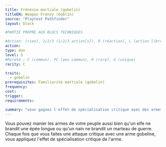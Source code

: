 ```yaml
---
title: Frénésie martiale (gobelin)
titleEN: Weapon Frenzy (Goblin)
source: "Playtest Pathfinder"
layout: block

#PARTIE PROPRE AUX BLOCS TECHNIQUES

#Action: (rien), 1/2/3 (1/2/3 action[s]), R (réaction), L (action libre)
action: 
type: don
level: 5
#Rareté : C (commun), PC (peu commun), R (rare), U (unique)
rarity: C

traits:
  - gobelin
prerequisites: Familiarité martiale (gobelin)
frequency:
cost:
trigger:
requirements:

summary: "vous gagnez l'effet de spécialisation critique avec des armes gobelines"
---
```


Vous pouvez manier les armes de votre peuple aussi bien qu'un elfe ne brandit une épée longue ou qu'un nain ne brandit un marteau de guerre. Chaque fois que vous faites une attaque critique avec une arme gobeline, vous appliquez l'effet de spécialisation critique de l'arme.